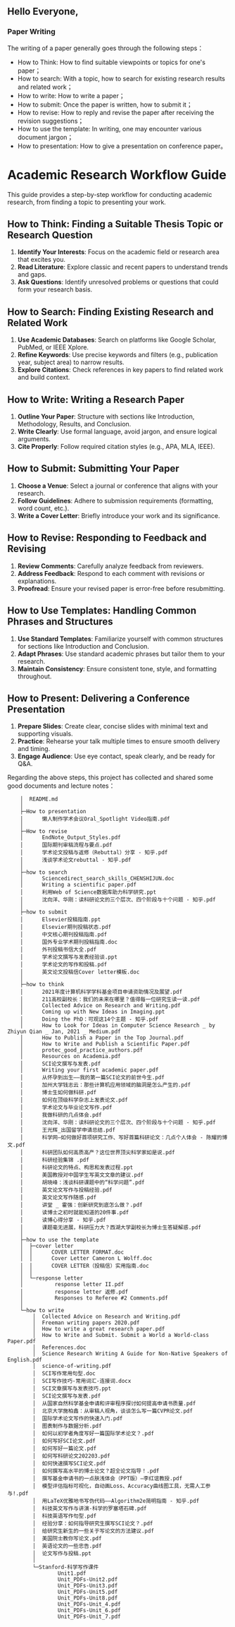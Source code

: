 ## Hello Everyone, 

### Paper Writing
The writing of a paper generally goes through the following steps：

+ How to Think: How to find suitable viewpoints or topics for one's paper；
+ How to search: With a topic, how to search for existing research results and related work；
+ How to write: How to write a paper；
+ How to submit: Once the paper is written, how to submit it；
+ How to revise: How to reply and revise the paper after receiving the revision suggestions；
+ How to use the template: In writing, one may encounter various document jargon；
+ How to presentation: How to give a presentation on conference paper。
# Academic Research Workflow Guide

This guide provides a step-by-step workflow for conducting academic research, from finding a topic to presenting your work.

## How to Think: Finding a Suitable Thesis Topic or Research Question
1. **Identify Your Interests**: Focus on the academic field or research area that excites you.
2. **Read Literature**: Explore classic and recent papers to understand trends and gaps.
3. **Ask Questions**: Identify unresolved problems or questions that could form your research basis.

## How to Search: Finding Existing Research and Related Work
1. **Use Academic Databases**: Search on platforms like Google Scholar, PubMed, or IEEE Xplore.
2. **Refine Keywords**: Use precise keywords and filters (e.g., publication year, subject area) to narrow results.
3. **Explore Citations**: Check references in key papers to find related work and build context.

## How to Write: Writing a Research Paper
1. **Outline Your Paper**: Structure with sections like Introduction, Methodology, Results, and Conclusion.
2. **Write Clearly**: Use formal language, avoid jargon, and ensure logical arguments.
3. **Cite Properly**: Follow required citation styles (e.g., APA, MLA, IEEE).

## How to Submit: Submitting Your Paper
1. **Choose a Venue**: Select a journal or conference that aligns with your research.
2. **Follow Guidelines**: Adhere to submission requirements (formatting, word count, etc.).
3. **Write a Cover Letter**: Briefly introduce your work and its significance.

## How to Revise: Responding to Feedback and Revising
1. **Review Comments**: Carefully analyze feedback from reviewers.
2. **Address Feedback**: Respond to each comment with revisions or explanations.
3. **Proofread**: Ensure your revised paper is error-free before resubmitting.

## How to Use Templates: Handling Common Phrases and Structures
1. **Use Standard Templates**: Familiarize yourself with common structures for sections like Introduction and Conclusion.
2. **Adapt Phrases**: Use standard academic phrases but tailor them to your research.
3. **Maintain Consistency**: Ensure consistent tone, style, and formatting throughout.

## How to Present: Delivering a Conference Presentation
1. **Prepare Slides**: Create clear, concise slides with minimal text and supporting visuals.
2. **Practice**: Rehearse your talk multiple times to ensure smooth delivery and timing.
3. **Engage Audience**: Use eye contact, speak clearly, and be ready for Q&A.


Regarding the above steps, this project has collected and shared some good documents and lecture notes：
                                                                  
        │  README.md
        │
        ├─How to presentation
        │      懒人制作学术会议Oral_Spotlight Video指南.pdf
        │
        ├─How to revise
        │      EndNote_Output_Styles.pdf
        │      国际期刊审稿流程与要点.pdf
        │      学术论文投稿与返修（Rebuttal）分享 - 知乎.pdf
        │      浅谈学术论文rebuttal - 知乎.pdf
        │
        ├─how to search
        │      Sciencedirect_search_skills_CHENSHIJUN.doc
        │      Writing a scientific paper.pdf
        │      利用Web of Science数据库助力科学研究.ppt
        │      沈向洋、华刚：读科研论文的三个层次、四个阶段与十个问题 - 知乎.pdf
        │
        ├─how to submit
        │      Elsevier投稿指南.ppt
        │      Elsevier期刊投稿状态.pdf
        │      中文核心期刊投稿指南.pdf
        │      国外专业学术期刊投稿指南.doc
        │      外刊投稿书信大全.pdf
        │      学术论文撰写与发表经验谈.ppt
        │      学术论文的写作和投稿.pdf
        │      英文论文投稿信Cover letter模板.doc
        │
        ├─how to think
        │      2021年度计算机科学学科基金项目申请资助情况及展望.pdf
        │      211高校副校长：我们的未来在哪里？值得每一位研究生读一读.pdf
        │      Collected Advice on Research and Writing.pdf
        │      Coming up with New Ideas in Imaging.ppt
        │      Doing the PhD：可观这14个主题 - 知乎.pdf
        │      How to Look for Ideas in Computer Science Research _ by Zhiyun Qian _ Jan, 2021 _ Medium.pdf
        │      How to Publish a Paper in the Top Journal.pdf
        │      How to Write and Publish a Scientific Paper.pdf
        │      protec_good_practice_authors.pdf
        │      Resources on Academia.pdf
        │      SCI论文撰写与发表.pdf
        │      Writing your first academic paper.pdf
        │      从怀孕到出生——我的第一篇SCI论文的前世今生.pdf
        │      加州大学钱志云：那些计算机应用领域的脑洞是怎么产生的.pdf
        │      博士生如何做科研.pdf
        │      如何在顶级科学杂志上发表论文.pdf
        │      学术论文与毕业论文写作.pdf
        │      我做科研的几点体会.pdf
        │      沈向洋、华刚：读科研论文的三个层次、四个阶段与十个问题 - 知乎.pdf
        │      王光辉_出国留学申请总结.pdf
        │      科学网—如何做好首项研究工作、写好首篇科研论文：几点个人体会 - 陈耀的博文.pdf
        │      科研团队如何高质高产？这位世界顶尖科学家如是说.pdf
        │      科研经验集锦 .pdf
        │      科研论文的特点、构思和发表过程.ppt
        │      美国教授对中国学生写英文文章的建议.pdf
        │      胡晓峰：浅谈科研课题中的“科学问题”.pdf
        │      英文论文写作与投稿经验.pdf
        │      英文论文写作随感.pdf
        │      讲堂 _ 霍强：创新研究到底怎么做？.pdf
        │      读博士之初时就能知道的20件事.pdf
        │      读博心得分享 - 知乎.pdf
        │      课题毫无进展，科研压力大？西湖大学副校长为博士生答疑解惑.pdf
        │
        ├─how to use the template
        │  ├─cover letter
        │  │      COVER LETTER FORMAT.doc
        │  │      Cover Letter Cameron L Wolff.doc
        │  │      COVER LETTER（投稿信）实用指南.doc
        │  │
        │  └─response letter
        │          response letter II.pdf
        │          response letter 返修.pdf
        │          Responses to Referee #2 Comments.pdf
        │
        └─how to write
            │  Collected Advice on Research and Writing.pdf
            │  Freeman writing papers 2020.pdf
            │  How to write a great research paper.pdf
            │  How to Write and Submit. Submit a World a World-class Paper.pdf
            │  References.doc
            │  Science Research Writing A Guide for Non-Native Speakers of English.pdf
            │  science-of-writing.pdf
            │  SCI写作常用句型.doc
            │  SCI写作技巧-常用词汇-连接词.docx
            │  SCI文章撰写与发表技巧.ppt
            │  SCI论文撰写与发表.pdf
            │  从国家自然科学基金申请和评审程序探讨如何提高申请书质量.pdf
            │  北京大学施柏鑫：从审稿人视角，谈谈怎么写一篇CVPR论文.pdf
            │  国际学术论文写作的快速入门.pdf
            │  图表制作与数据分析.pdf
            │  如何以初学者角度写好一篇国际学术论文？.pdf
            │  如何写好SCI论文.pdf
            │  如何写好一篇论文.pdf
            │  如何写科研论文202203.pdf
            │  如何快速撰写SCI论文.pdf
            │  如何撰写高水平的博士论文？超全论文指导！.pdf
            │  撰写基金申请书的一点肤浅体会（PPT版）—李红谊教授.pdf
            │  模型评估指标可视化，自动画Loss、Accuracy曲线图工具，无需人工参与!.pdf
            │  用LaTeX优雅地书写伪代码——Algorithm2e简明指南 - 知乎.pdf
            │  科技英文写作与讲演-科学的罗塞塔石碑.pdf
            │  科技英语写作句型.pdf
            │  经验分享：如何指导研究生撰写SCI论文？.pdf
            │  给研究生新生的一些关于写论文的方法建议.pdf
            │  美国院士教你写论文.pdf
            │  英语论文的一些忠告.pdf
            │  论文写作与投稿.ppt
            │
            └─Stanford-科学写作课件
                    Unit1.pdf
                    Unit_PDFs-Unit2.pdf
                    Unit_PDFs-Unit3.pdf
                    Unit_PDFs-Unit5.pdf
                    Unit_PDFs-Unit8.pdf
                    Unit_PDFs-Unit_4.pdf
                    Unit_PDFs-Unit_6.pdf
                    Unit_PDFs-Unit_7.pdf

